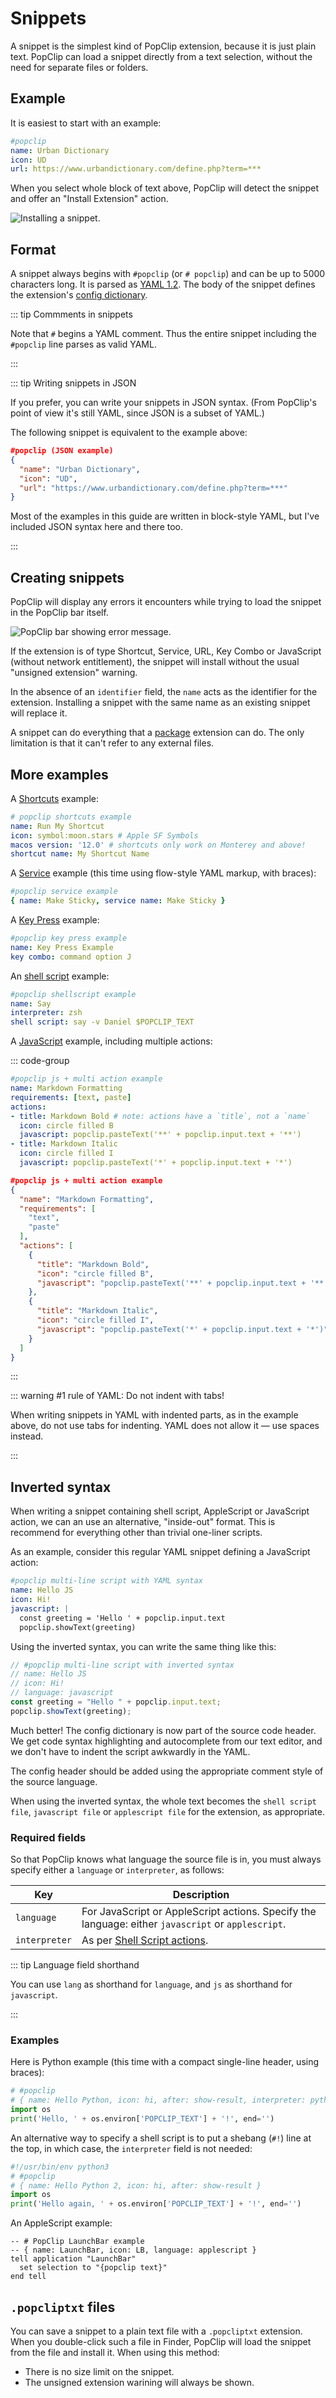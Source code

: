 # Snippets

A snippet is the simplest kind of PopClip extension, because it is just plain
text. PopClip can load a snippet directly from a text selection, without the
need for separate files or folders.

## Example

It is easiest to start with an example:

```yaml
#popclip
name: Urban Dictionary
icon: UD
url: https://www.urbandictionary.com/define.php?term=***
```

When you select whole block of text above, PopClip will detect the snippet and
offer an "Install Extension" action.

![](./media/shot-snippet-install-3.png "Installing a snippet.")

## Format

A snippet always begins with `#popclip` (or `# popclip`) and can be up to 5000
characters long. It is parsed as [YAML 1.2](https://yaml.org/spec/1.2.2/). The
body of the snippet defines the extension's [config dictionary](./config.md).

::: tip Commments in snippets

Note that `#` begins a YAML comment. Thus the entire snippet including the
`#popclip` line parses as valid YAML.

:::

::: tip Writing snippets in JSON

If you prefer, you can write your snippets in JSON syntax. (From PopClip's point
of view it's still YAML, since JSON is a subset of YAML.)

The following snippet is equivalent to the example above:

```json
#popclip (JSON example)
{
  "name": "Urban Dictionary",
  "icon": "UD",
  "url": "https://www.urbandictionary.com/define.php?term=***"
}
```

Most of the examples in this guide are written in block-style YAML, but I've
included JSON syntax here and there too.

:::

## Creating snippets

PopClip will display any errors it encounters while trying to load the snippet
in the PopClip bar itself.

![](./media/shot-snippet-error-3.png "PopClip bar showing error message.")

If the extension is of type Shortcut, Service, URL, Key Combo or JavaScript
(without network entitlement), the snippet will install without the usual
"unsigned extension" warning.

In the absence of an `identifier` field, the `name` acts as the identifier for
the extension. Installing a snippet with the same name as an existing snippet
will replace it.

A snippet can do everything that a [package](./packages) extension can do. The
only limitation is that it can't refer to any external files.

## More examples

A [Shortcuts](./shortcut-actions) example:

```yaml
# popclip shortcuts example
name: Run My Shortcut
icon: symbol:moon.stars # Apple SF Symbols
macos version: '12.0' # shortcuts only work on Monterey and above!
shortcut name: My Shortcut Name
```

A [Service](./service-actions) example (this time using flow-style YAML markup,
with braces):

```yaml
#popclip service example
{ name: Make Sticky, service name: Make Sticky }
```

A [Key Press](./key-press-actions) example:

```yaml
#popclip key press example
name: Key Press Example
key combo: command option J
```

An [shell script](./shell-script-actions) example:

```yaml
#popclip shellscript example  
name: Say
interpreter: zsh
shell script: say -v Daniel $POPCLIP_TEXT
```

A [JavaScript](./javascript-actions) example, including multiple actions:

::: code-group

```yaml
#popclip js + multi action example
name: Markdown Formatting
requirements: [text, paste]
actions:
- title: Markdown Bold # note: actions have a `title`, not a `name`
  icon: circle filled B
  javascript: popclip.pasteText('**' + popclip.input.text + '**')
- title: Markdown Italic
  icon: circle filled I
  javascript: popclip.pasteText('*' + popclip.input.text + '*')
```

```json
#popclip js + multi action example
{
  "name": "Markdown Formatting",
  "requirements": [
    "text",
    "paste"
  ],
  "actions": [
    {
      "title": "Markdown Bold",
      "icon": "circle filled B",
      "javascript": "popclip.pasteText('**' + popclip.input.text + '**')"
    },
    {
      "title": "Markdown Italic",
      "icon": "circle filled I",
      "javascript": "popclip.pasteText('*' + popclip.input.text + '*')"
    }
  ]
}
```

:::

::: warning #1 rule of YAML: Do not indent with tabs!

When writing snippets in YAML with indented parts, as in the example above, do
not use tabs for indenting. YAML does not allow it — use spaces instead.

:::

## Inverted syntax

When writing a snippet containing shell script, AppleScript or JavaScript
action, we can an use an alternative, "inside-out" format. This is recommend for
everything other than trivial one-liner scripts.

As an example, consider this regular YAML snippet defining a JavaScript action:

```yaml
#popclip multi-line script with YAML syntax
name: Hello JS
icon: Hi!
javascript: |
  const greeting = 'Hello ' + popclip.input.text
  popclip.showText(greeting)
```

Using the inverted syntax, you can write the same thing like this:

```javascript
// #popclip multi-line script with inverted syntax
// name: Hello JS
// icon: Hi!
// language: javascript
const greeting = "Hello " + popclip.input.text;
popclip.showText(greeting);
```

Much better! The config dictionary is now part of the source code header. We get
code syntax highlighting and autocomplete from our text editor, and we don't
have to indent the script awkwardly in the YAML.

The config header should be added using the appropriate comment style of the
source language.

When using the inverted syntax, the whole text becomes the `shell script file`,
`javascript file` or `applescript file` for the extension, as appropriate.

### Required fields

So that PopClip knows what language the source file is in, you must always
specify either a `language` or `interpreter`, as follows:

| Key           | Description                                                                                        |
| ------------- | -------------------------------------------------------------------------------------------------- |
| `language`    | For JavaScript or AppleScript actions. Specify the language: either `javascript` or `applescript`. |
| `interpreter` | As per [Shell Script actions](./shell-script-actions).                                             |

::: tip Language field shorthand

You can use `lang` as shorthand for `language`, and `js` as shorthand for
`javascript`.

:::

### Examples

Here is Python example (this time with a compact single-line header, using
braces):

```python
# #popclip
# { name: Hello Python, icon: hi, after: show-result, interpreter: python3 }
import os
print('Hello, ' + os.environ['POPCLIP_TEXT'] + '!', end='')
```

An alternative way to specify a shell script is to put a shebang (`#!`) line at
the top, in which case, the `interpreter` field is not needed:

```python
#!/usr/bin/env python3
# #popclip
# { name: Hello Python 2, icon: hi, after: show-result }
import os
print('Hello again, ' + os.environ['POPCLIP_TEXT'] + '!', end='')
```

An AppleScript example:

```applescript
-- # PopClip LaunchBar example
-- { name: LaunchBar, icon: LB, language: applescript }
tell application "LaunchBar"
  set selection to "{popclip text}"
end tell
```

## `.popcliptxt` files

You can save a snippet to a plain text file with a `.popcliptxt` extension. When
you double-click such a file in Finder, PopClip will load the snippet from the
file and install it. When using this method:

- There is no size limit on the snippet.
- The unsigned extension warining will always be shown.
